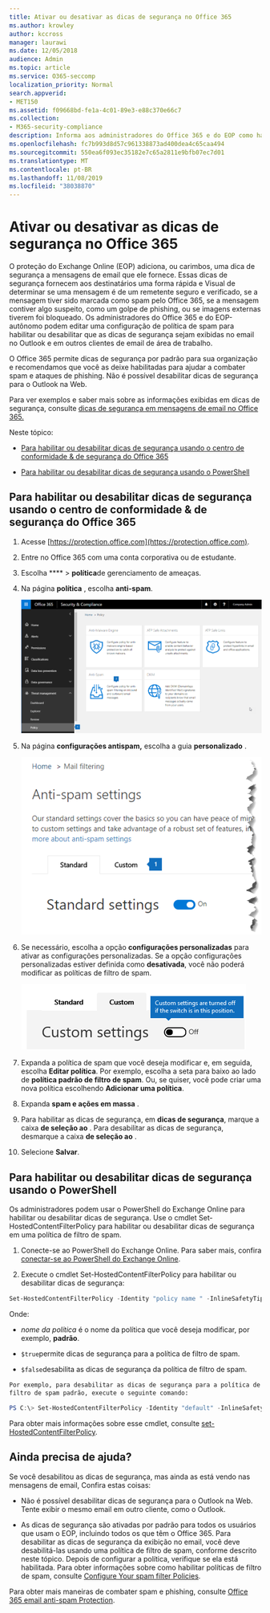 ```yaml
---
title: Ativar ou desativar as dicas de segurança no Office 365
ms.author: krowley
author: kccross
manager: laurawi
ms.date: 12/05/2018
audience: Admin
ms.topic: article
ms.service: O365-seccomp
localization_priority: Normal
search.appverid:
- MET150
ms.assetid: f09668bd-fe1a-4c01-89e3-e88c370e66c7
ms.collection:
- M365-security-compliance
description: Informa aos administradores do Office 365 e do EOP como habilitar e desabilitar dicas de segurança em mensagens de email.
ms.openlocfilehash: fc7b993d8d57c961338873ad400dea4c65caa494
ms.sourcegitcommit: 550ea6f093ec35182e7c65a2811e9bfb07ec7d01
ms.translationtype: MT
ms.contentlocale: pt-BR
ms.lasthandoff: 11/08/2019
ms.locfileid: "38038870"
---
```

# <a name="enable-or-disable-safety-tips-in-office-365"></a>Ativar ou desativar as dicas de segurança no Office 365

O proteção do Exchange Online (EOP) adiciona, ou carimbos, uma dica de segurança a mensagens de email que ele fornece. Essas dicas de segurança fornecem aos destinatários uma forma rápida e Visual de determinar se uma mensagem é de um remetente seguro e verificado, se a mensagem tiver sido marcada como spam pelo Office 365, se a mensagem contiver algo suspeito, como um golpe de phishing, ou se imagens externas tiverem foi bloqueado. Os administradores do Office 365 e do EOP-autônomo podem editar uma configuração de política de spam para habilitar ou desabilitar que as dicas de segurança sejam exibidas no email no Outlook e em outros clientes de email de área de trabalho. 
  
O Office 365 permite dicas de segurança por padrão para sua organização e recomendamos que você as deixe habilitadas para ajudar a combater spam e ataques de phishing. Não é possível desabilitar dicas de segurança para o Outlook na Web.
  
Para ver exemplos e saber mais sobre as informações exibidas em dicas de segurança, consulte [dicas de segurança em mensagens de email no Office 365.](safety-tips-in-office-365.md)
  
Neste tópico:
  
- [Para habilitar ou desabilitar dicas de segurança usando o centro de conformidade &amp; de segurança do Office 365](enable-or-disable-safety-tips.md#SandCCsafetytip)

- [Para habilitar ou desabilitar dicas de segurança usando o PowerShell](enable-or-disable-safety-tips.md#pshellsafetytip)

## <a name="to-enable-or-disable-safety-tips-by-using-the-office-365-security-amp-compliance-center"></a>Para habilitar ou desabilitar dicas de segurança usando o centro de conformidade &amp; de segurança do Office 365
<a name="SandCCsafetytip"> </a>

1. Acesse [https://protection.office.com](https://protection.office.com).

2. Entre no Office 365 com uma conta corporativa ou de estudante.

3. Escolha **** \> **política**de gerenciamento de ameaças.

4. Na página **política** , escolha **anti-spam**.

    ![Esta captura de tela mostra como acessar a página configurações antispam no centro de conformidade de &amp; segurança.](../media/b8eb2ee3-2eb1-4ea2-b138-f6d7fb2e23de.png)
  
5. Na página **configurações antispam,** escolha a guia **personalizado** .

    ![Esta captura de tela mostra a localização da guia personalizada na página configurações antispam no centro de conformidade de &amp; segurança.](../media/1d688d23-e6f3-4de5-84a7-e8ce31786193.png)
  
6. Se necessário, escolha a opção **configurações personalizadas** para ativar as configurações personalizadas. Se a opção configurações personalizadas estiver definida como **desativada**, você não poderá modificar as políticas de filtro de spam.

    ![Esta captura de tela mostra as configurações de política de filtro antispam personalizadas desativadas.](../media/94f900ad-b556-4a31-a3ac-acfcd72e71b8.png)
  
7. Expanda a política de spam que você deseja modificar e, em seguida, escolha **Editar política**. Por exemplo, escolha a seta para baixo ao lado de **política padrão de filtro de spam**. Ou, se quiser, você pode criar uma nova política escolhendo **Adicionar uma política**.

8. Expanda **spam e ações em massa** .

9. Para habilitar as dicas de segurança, em **dicas de segurança**, marque a caixa **de seleção ao** . Para desabilitar as dicas de segurança, desmarque a caixa **de seleção ao** .

10. Selecione **Salvar**.

## <a name="to-enable-or-disable-safety-tips-by-using-powershell"></a>Para habilitar ou desabilitar dicas de segurança usando o PowerShell
<a name="pshellsafetytip"> </a>

Os administradores podem usar o PowerShell do Exchange Online para habilitar ou desabilitar dicas de segurança. Use o cmdlet Set-HostedContentFilterPolicy para habilitar ou desabilitar dicas de segurança em uma política de filtro de spam.
  
1. Conecte-se ao PowerShell do Exchange Online. Para saber mais, confira [conectar-se ao PowerShell do Exchange Online](https://go.microsoft.com/fwlink/p/?LinkId=396554).

2. Execute o cmdlet Set-HostedContentFilterPolicy para habilitar ou desabilitar dicas de segurança:

  ```powershell
  Set-HostedContentFilterPolicy -Identity "policy name " -InlineSafetyTipsEnabled <$true|$false>
  ```

Onde:

  -  *nome da política* é o nome da política que você deseja modificar, por exemplo, **padrão**.

  -  `$true`permite dicas de segurança para a política de filtro de spam. 

  -  `$false`desabilita as dicas de segurança da política de filtro de spam. 

    Por exemplo, para desabilitar as dicas de segurança para a política de filtro de spam padrão, execute o seguinte comando:

  ```powershell
  PS C:\> Set-HostedContentFilterPolicy -Identity "default" -InlineSafetyTipsEnabled $false
  ```

Para obter mais informações sobre esse cmdlet, consulte [set-HostedContentFilterPolicy](https://technet.microsoft.com/library/jj200781.aspx).

## <a name="still-need-help"></a>Ainda precisa de ajuda?
<a name="pshellsafetytip"> </a>

Se você desabilitou as dicas de segurança, mas ainda as está vendo nas mensagens de email, Confira estas coisas:
  
- Não é possível desabilitar dicas de segurança para o Outlook na Web. Tente exibir o mesmo email em outro cliente, como o Outlook.

- As dicas de segurança são ativadas por padrão para todos os usuários que usam o EOP, incluindo todos os que têm o Office 365. Para desabilitar as dicas de segurança da exibição no email, você deve desabilitá-las usando uma política de filtro de spam, conforme descrito neste tópico. Depois de configurar a política, verifique se ela está habilitada. Para obter informações sobre como habilitar políticas de filtro de spam, consulte [Configure Your spam filter Policies](https://technet.microsoft.com/library/jj200684.aspx).

Para obter mais maneiras de combater spam e phishing, consulte [Office 365 email anti-spam Protection](anti-spam-protection.md).
